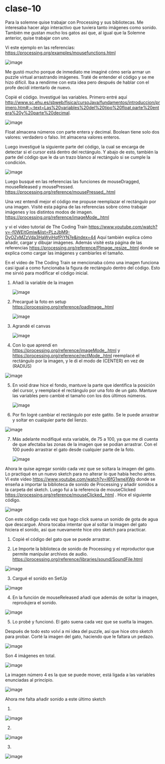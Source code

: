 # clase-10
Para la solemne quise trabajar con Processing y sus bibliotecas. Me interesaba hacer algo interactivo que tuviera tanto imágenes como sonido. También me gustan mucho los gatos así que, al igual que la Solemne anterior, quise trabajar con uno.

Vi este ejemplo en las referencias:
https://processing.org/examples/mousefunctions.html

![image](https://github.com/SofiaAbarca/dis9034-2024-1/assets/163044808/d7fd83ff-05e1-4d14-bba6-2ef2ecd2a2c7)



Me gustó mucho porque de inmediato me imaginé cómo sería armar un puzzle virtual arrastrando imágenes. Traté de entender el código y se me hizo difícil. Iba a rendirme con esta idea pero después de hablar con el profe decidí intentarlo de nuevo.

Copié el código.
Investigué las variables. Primero entré aquí http://www.sc.ehu.es/sbweb/fisica/cursoJava/fundamentos/introduccion/primero.htm#:~:text=Las%20variables%20del%20tipo%20float,parte%20entera%20y%20parte%20decimal.

![image](https://github.com/SofiaAbarca/dis9034-2024-1/assets/163044808/0eb141f1-472b-4460-b3e2-8e7c452b4f53)

            
Float almacena números con parte entera y decimal. Boolean tiene solo dos valores: verdadero o falso. Int almacena valores enteros. 


Luego investigué la siguiente parte del código, la cual se encarga de detectar si el cursor está dentro del rectángulo. Y abajo de esto, también la parte del código que le da un trazo blanco al rectángulo si se cumple la condición.

![image](https://github.com/SofiaAbarca/dis9034-2024-1/assets/163044808/c1a9831d-86a9-4fbc-be86-54d86b55e68e)



Luego busqué en las referencias las funciones de mouseDragged, mouseReleased y mousePressed. https://processing.org/reference/mousePressed_.html

Una vez entendí mejor el código me propuse reemplazar el rectángulo por una imagen.
Visité esta página de las referencias sobre cómo trabajar imágenes y los distintos modos de imagen. https://processing.org/reference/imageMode_.html

y vi el video tutorial de The Coding Train https://www.youtube.com/watch?v=-f0WEitGmiw&list=PLzJbM9-DyOZyMZzVda3HaWviHqfPiYN7e&index=44  Aquí también explica cómo añadir, cargar y dibujar imágenes.
Además visité esta página de las referencias https://processing.org/reference/PImage_resize_.html donde se explica como cargar las imágenes y cambiarles el tamaño.

En el video de The Coding Train se mencionaba cómo una imagen funciona casi igual a como funcionaba la figura de rectángulo dentro del código. Esto me sirvió para modificar el código inicial.

1) Añadí la variable de la imagen
   
   ![image](https://github.com/SofiaAbarca/dis9034-2024-1/assets/163044808/27ceab8c-0211-4017-8c83-2f837c3b09f7)


2) Precargué la foto en setup https://processing.org/reference/loadImage_.html
   
   ![image](https://github.com/SofiaAbarca/dis9034-2024-1/assets/163044808/cbd77e92-2680-441d-aaf7-e058b4dce2d4)


3) Agrandé el canvas
   
   ![image](https://github.com/SofiaAbarca/dis9034-2024-1/assets/163044808/05bc22fc-61e3-45df-9be4-3e99277e1a55)


4) Con lo que aprendí en https://processing.org/reference/imageMode_.html y https://processing.org/reference/rectMode_.html reemplacé el rectángulo por la imagen, y le di el modo de (CENTER) en vez de (RADIUS)

   
 ![image](https://github.com/SofiaAbarca/dis9034-2024-1/assets/163044808/2a0a5974-be3c-4e4c-afa4-1ada7fbd4425)



5) En void draw hice el fondo, mantuve la parte que identifica la posición del cursor, y reemplacé el rectángulo por una foto de un gato. Mantuve las variables pero cambié el tamaño con los dos últimos números.


   ![image](https://github.com/SofiaAbarca/dis9034-2024-1/assets/163044808/099c8548-b9fb-4bb9-905a-a6c9f39eb2fe)



6) Por fin logré cambiar el rectángulo por este gatito. Se le puede arrastrar y soltar en cualquier parte del lienzo. 


 ![image](https://github.com/SofiaAbarca/dis9034-2024-1/assets/163044808/a025e3f8-07b3-4eed-8b0b-4365376c2cfe)


7) Más adelante modifiqué esta variable, de 75 a 100, ya que me di cuenta de que afectaba las zonas de la imagen que se podían arrastrar. Con el 100 puedo arrastrar el gato desde cualquier parte de la foto.

   ![image](https://github.com/SofiaAbarca/dis9034-2024-1/assets/163044808/d3c8ffc5-6e1f-4411-995a-e86e4c020ce6)





Ahora le quise agregar sonido cada vez que se soltara la imagen del gato. Lo practiqué en un nuevo sketch para no alterar lo que había hecho antes.
Vi este video https://www.youtube.com/watch?v=I6fG1wneXWo donde se enseña a importar la biblioteca de sonido de Processing y añadir sonidos a la carpeta del sketch. Luego fui a la referencia de mouseClicked https://processing.org/reference/mouseClicked_.html .
Hice el siguiente código.


![image](https://github.com/SofiaAbarca/dis9034-2024-1/assets/163044808/57c87cc8-9bce-4578-9741-30cd5241193a)



Con este código cada vez que hago click suena un sonido de gota de agua que descargué.
Ahora tocaba intentar que al soltar la imagen del gato hiciera el sonido, así que nuevamente hice otro sketch para practicar. 


1) Copié el código del gato que se puede arrastrar.
  


2) Le Importe la biblioteca de sonido de Processing y el reproductor que permite manipular archivos de audio. https://processing.org/reference/libraries/sound/SoundFile.html

![image](https://github.com/SofiaAbarca/dis9034-2024-1/assets/163044808/99257539-14cf-49c9-80fb-b6d232698420)


3) Cargué el sonido en SetUp

 ![image](https://github.com/SofiaAbarca/dis9034-2024-1/assets/163044808/d0835e11-e4ab-4cc9-b9ad-64e2797525af)


4) En la función de mouseReleased añadí que además de soltar la imagen, reprodujera el sonido.

![image](https://github.com/SofiaAbarca/dis9034-2024-1/assets/163044808/4d74ff1b-8e5c-4fa2-8088-1e3acc0f14fe)


5) Lo probé y funcionó. El gato suena cada vez que se suelta la imagen.



Después de todo esto volví a mi idea del puzzle, así que hice otro sketch para probar.
Corté la imagen del gato, haciendo que le faltara un pedazo.

![image](https://github.com/SofiaAbarca/dis9034-2024-1/assets/163044808/a0edab24-2340-4ad4-b1b5-e0412a07bb6c)



Son 4 imágenes en total.

![image](https://github.com/SofiaAbarca/dis9034-2024-1/assets/163044808/bdccaaa1-a0b0-4874-be7e-5b4f1e9231bf)


La imagen número 4 es la que se puede mover, está ligada a las variables enunciadas al principio.

![image](https://github.com/SofiaAbarca/dis9034-2024-1/assets/163044808/aebd6695-d45a-418c-8b7c-649a63c52b1c)


Ahora me falta añadir sonido a este último sketch

1)

   ![image](https://github.com/SofiaAbarca/dis9034-2024-1/assets/163044808/d210203f-b40d-4faa-8179-257a0feab8c2)

2)

  ![image](https://github.com/SofiaAbarca/dis9034-2024-1/assets/163044808/50c1fc06-cbf4-45f8-b278-31ba80d9e382)

3)

  ![image](https://github.com/SofiaAbarca/dis9034-2024-1/assets/163044808/8b8d4209-c48d-4ac4-b04f-03d5a9fa149d)
